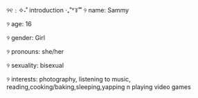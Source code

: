 ୨୧﹕✧˖˚ introduction ‧₊˚꒷꒦˚˚
 ୨ name: Sammy
 
 ୨ age: 16
 
 ୨ gender: Girl 
 
 ୨ pronouns: she/her
 
 ୨ sexuality: bisexual
 
 ୨ interests: photography, listening to music, reading,cooking/baking,sleeping,yapping n playing video games 

<!---
pr3tty-brry/pr3tty-brry is a ✨ special ✨ repository because its `README.md` (this file) appears on your GitHub profile.
You can click the Preview link to take a look at your changes.
--->
